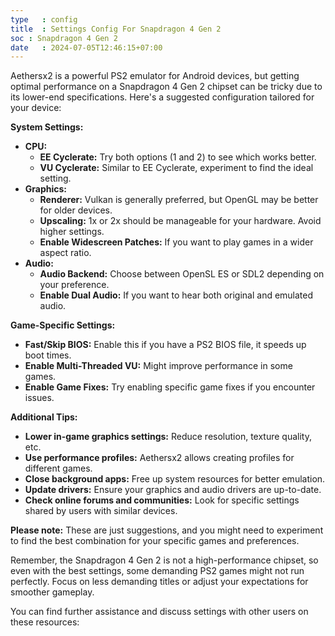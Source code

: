 ```yaml
---
type   : config
title  : Settings Config For Snapdragon 4 Gen 2
soc : Snapdragon 4 Gen 2
date   : 2024-07-05T12:46:15+07:00
---
```


Aethersx2 is a powerful PS2 emulator for Android devices, but getting optimal performance on a Snapdragon 4 Gen 2 chipset can be tricky due to its lower-end specifications. Here's a suggested configuration tailored for your device:

**System Settings:**

* **CPU:**
    * **EE Cyclerate:** Try both options (1 and 2) to see which works better. 
    * **VU Cyclerate:** Similar to EE Cyclerate, experiment to find the ideal setting.
* **Graphics:**
    * **Renderer:** Vulkan is generally preferred, but OpenGL may be better for older devices.
    * **Upscaling:** 1x or 2x should be manageable for your hardware. Avoid higher settings.
    * **Enable Widescreen Patches:** If you want to play games in a wider aspect ratio.
* **Audio:**
    * **Audio Backend:** Choose between OpenSL ES or SDL2 depending on your preference.
    * **Enable Dual Audio:** If you want to hear both original and emulated audio.

**Game-Specific Settings:**

* **Fast/Skip BIOS:** Enable this if you have a PS2 BIOS file, it speeds up boot times.
* **Enable Multi-Threaded VU:** Might improve performance in some games.
* **Enable Game Fixes:** Try enabling specific game fixes if you encounter issues.

**Additional Tips:**

* **Lower in-game graphics settings:** Reduce resolution, texture quality, etc.
* **Use performance profiles:** Aethersx2 allows creating profiles for different games.
* **Close background apps:** Free up system resources for better emulation.
* **Update drivers:** Ensure your graphics and audio drivers are up-to-date.
* **Check online forums and communities:** Look for specific settings shared by users with similar devices.

**Please note:** These are just suggestions, and you might need to experiment to find the best combination for your specific games and preferences.  

Remember, the Snapdragon 4 Gen 2 is not a high-performance chipset, so even with the best settings, some demanding PS2 games might not run perfectly. Focus on less demanding titles or adjust your expectations for smoother gameplay.

You can find further assistance and discuss settings with other users on these resources:

